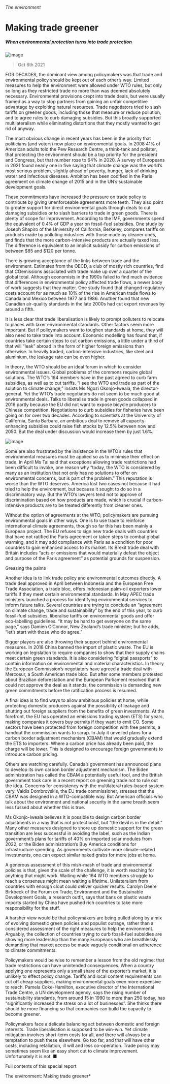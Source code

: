 ###### The environment
# Making trade greener 
##### When environmental protection turns into trade protection 
![image](images/20211009_srd005.jpg) 
> Oct 6th 2021 
FOR DECADES, the dominant view among policymakers was that trade and environmental policy should be kept out of each other’s way. Limited measures to help the environment were allowed under WTO rules, but only so long as they restricted trade no more than was deemed absolutely necessary. Environmental provisions crept into trade deals, but were usually framed as a way to stop partners from gaining an unfair competitive advantage by exploiting natural resources. Trade negotiators tried to slash tariffs on greener goods, including those that measure or reduce pollution, and to agree rules to curb damaging subsidies. But this broadly supported multilateralism while eliminating distortions that they mostly wanted to get rid of anyway.
The most obvious change in recent years has been in the priority that politicians (and voters) now place on environmental goals. In 2008 41% of American adults told the Pew Research Centre, a think-tank and pollster, that protecting the environment should be a top priority for the president and Congress, but that number rose to 64% in 2020. A survey of Europeans in 2021 found nearly one in five saying that climate change was the world’s most serious problem, slightly ahead of poverty, hunger, lack of drinking water and infectious diseases. Ambition has been codified in the Paris agreement on climate change of 2015 and in the UN’s sustainable development goals.

These commitments have increased the pressure on trade policy to contribute by giving unenforceable agreements more teeth. They also point to greater support for direct environmental goals through deals to cut damaging subsidies or to slash barriers to trade in green goods. There is plenty of scope for improvement. According to the IMF, governments spend the equivalent of 0.4% of GDP a year on fossil-fuel subsidies. One study by Joseph Shapiro of the University of California, Berkeley, compares tariffs on products made by polluting industries with those made by cleaner ones, and finds that the more carbon-intensive products are actually taxed less. The difference is equivalent to an implicit subsidy for carbon emissions of between $85 and $120 per tonne.
There is growing acceptance of the links between trade and the environment. Estimates from the OECD, a club of mostly rich countries, find that COemissions associated with trade make up over a quarter of the global total. Although economists in the 1990s failed to find much evidence that differences in environmental policy affected trade flows, a newer body of work suggests that they matter. One study found that changed regulatory costs account for as much as 10% of the rise in American trade flows to Canada and Mexico between 1977 and 1986. Another found that new Canadian air-quality standards in the late 2000s had cut export revenues by around a fifth.
It is less clear that trade liberalisation is likely to prompt polluters to relocate to places with laxer environmental standards. Other factors seem more important. But if policymakers want to toughen standards at home, they will also need to take trade into account. Economic modelling has found that, if countries take certain steps to cut carbon emissions, a little under a third of that will “leak” abroad in the form of higher foreign emissions than otherwise. In heavily traded, carbon-intensive industries, like steel and aluminium, the leakage rate can be even higher.
In theory, the WTO should be an ideal forum in which to consider environmental issues. Global problems of the commons require global solutions. The WTO’s 164 members have in the past agreed to curb farm subsidies, as well as to cut tariffs. “I see the WTO and trade as part of the solution to climate change,” insists Ms Ngozi Okonjo-Iweala, the director-general. Yet the WTO’s trade negotiators do not seem to be much good at environmental deals. Talks to liberalise trade in green goods collapsed in 2016 partly because the EU did not want to expose bicycle producers to Chinese competition. Negotiations to curb subsidies for fisheries have been going on for over two decades. According to scientists at the University of California, Santa Barbara, an ambitious deal to remove all capacity-enhancing subsidies could raise fish stocks by 12.5% between now and 2050. But the deal under discussion would increase them by just 1.6%.
![image](images/20211009_SRC243.png) 

Some are also frustrated by the insistence in the WTO’s rules that environmental measures must be applied so as to minimise their effect on trade. In April Ms Tai said that exceptions allowing trade restrictions had been difficult to invoke, one reason why “today, the WTO is considered by many as an institution that not only has no solutions to offer on environmental concerns, but is part of the problem.” This reputation is worse than the WTO deserves. America lost two cases not because it had tried to help the environment, but because it sought to do so in a discriminatory way. But the WTO’s lawyers tend not to approve of discrimination based on how products are made, which is crucial if carbon-intensive products are to be treated differently from cleaner ones.
Without the option of agreements at the WTO, policymakers are pursuing environmental goals in other ways. One is to use trade to reinforce international climate agreements, though so far this has been mainly a European project. The EU refuses to sign new trade deals with countries that have not ratified the Paris agreement or taken steps to combat global warming, and it may add compliance with Paris as a condition for poor countries to gain enhanced access to its market. Its Brexit trade deal with Britain includes “acts or omissions that would materially defeat the object and purpose of the Paris agreement” as potential grounds for suspension.
Greasing the palms
Another idea is to link trade policy and environmental outcomes directly. A trade deal approved in April between Indonesia and the European Free Trade Association, a trade bloc, offers Indonesian palm-oil exporters lower tariffs if they meet certain environmental standards. In May APEC trade ministers launched a process for identifying environmental services to inform future talks. Several countries are trying to conclude an “agreement on climate change, trade and sustainability” by the end of this year, to curb fossil-fuel subsidies, liberalise tariffs on environmental goods and offer eco-labelling guidelines. “It may be hard to get everyone on the same page,” says Damien O’Connor, New Zealand’s trade minister; but he adds, “let’s start with those who do agree.”
Bigger players are also throwing their support behind environmental measures. In 2018 China banned the import of plastic waste. The EU is working on legislation to require companies to show that their supply chains meet certain green standards. It is also considering “digital passports” to contain information on environmental and material characteristics. In theory the European Commission’s negotiators have agreed a trade deal with Mercosur, a South American trade bloc. But after some members protested about Brazilian deforestation and the European Parliament resolved that it could not approve the deal as it stands, the commission is demanding new green commitments before the ratification process is resumed.
A final idea is to find ways to allow ambitious policies at home, while protecting domestic producers against the possibility of leakage and shutting out foreign suppliers from the benefits of green investments. At the forefront, the EU has operated an emissions trading system (ETS) for years, making companies it covers buy permits if they want to emit CO. Some sectors have been protected from foreign competition with free permits, a handout the commission wants to scrap. In July it unveiled plans for a carbon border adjustment mechanism (CBAM) that would gradually extend the ETS to importers. Where a carbon price has already been paid, the charge will be lower. This is designed to encourage foreign governments to introduce carbon pricing.
Others are watching carefully. Canada’s government has announced plans to develop its own carbon border adjustment mechanism. The Biden administration has called the CBAM a potentially useful tool, and the British government took care in a recent report on greening trade not to rule out the idea. Concerns for consistency with the multilateral rules-based system vary. Valdis Dombrovskis, the EU trade commissioner, stresses that the CBAM was designed in a WTO-compatible way. But American officials who talk about the environment and national security in the same breath seem less fussed about whether this is true.
Ms Okonjo-Iweala believes it is possible to design carbon border adjustments in a way that is not protectionist, but “the devil is in the detail.” Many other measures designed to shore up domestic support for the green transition are less successful in avoiding the label, such as the Indian government’s plans for tariffs of 40% on imported solar modules from 2022, or the Biden administration’s Buy America conditions for infrastructure spending. As governments cultivate more climate-related investments, one can expect similar naked grabs for more jobs at home.
A generous assessment of this mish-mash of trade and environmental policies is that, given the scale of the challenge, it is worth reaching for anything that might work. Waiting while 164 WTO members struggle to reach a consensus might mean waiting a lifetime. Unilateralism from countries with enough clout could deliver quicker results. Carolyn Deere Birkbeck of the Forum on Trade, Environment and the Sustainable Development Goals, a research outfit, says that bans on plastic waste imports started by China have pushed rich countries to take more responsibility for the stuff.
A harsher view would be that policymakers are being pulled along by a mix of evolving domestic green policies and populist outrage, rather than a considered assessment of the right measures to help the environment. Arguably, the collection of countries trying to curb fossil-fuel subsidies are showing more leadership than the many Europeans who are breathlessly demanding that market access be made vaguely conditional on adherence to climate commitments.
Policymakers would be wise to remember a lesson from the old regime: that trade restrictions can have unintended consequences. When a country applying one represents only a small share of the exporter’s market, it is unlikely to effect policy change. Tariffs and local content requirements can cut off cheap suppliers, making environmental goals even more expensive to reach. Pamela Coke-Hamilton, executive director of the International Trade Centre, a UN development agency, says the rising number of sustainability standards, from around 15 in 1990 to more than 250 today, has “significantly increased the stress on a lot of businesses”. She thinks there should be more financing so that companies can build the capacity to become greener.
Policymakers face a delicate balancing act between domestic and foreign interests. Trade liberalisation is supposed to be win-win. Yet climate mitigation involves short-term costs for all, and there will always be a temptation to push these elsewhere. Go too far, and that will have other costs, including retaliation, ill will and less co-operation. Trade policy may sometimes seem like an easy short cut to climate improvement. Unfortunately it is not. ■
Full contents of this special report




The environment: Making trade greener* 

